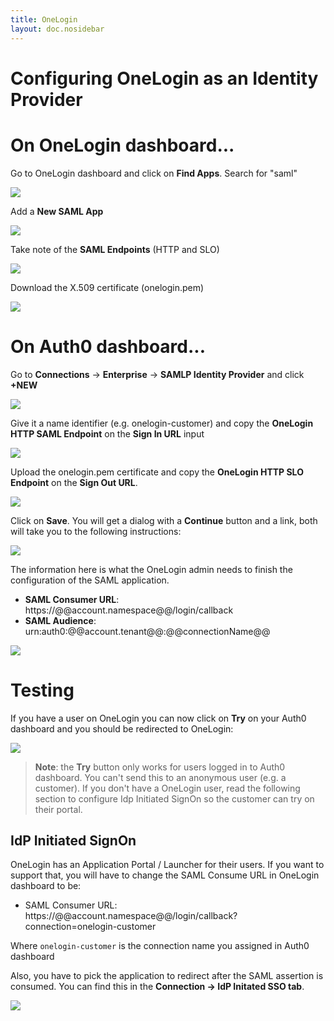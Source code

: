 ```yaml
---
title: OneLogin
layout: doc.nosidebar
---
```

# Configuring OneLogin as an Identity Provider

# On OneLogin dashboard...

Go to OneLogin dashboard and click on **Find Apps**. Search for "saml"

![](@@env.MEDIA_URL@@/articles/saml/identity-providers/onelogin/onelogin-1.png)

Add a **New SAML App**

![](@@env.MEDIA_URL@@/articles/saml/identity-providers/onelogin/onelogin-2.png)

Take note of the **SAML Endpoints** (HTTP and SLO)

![](@@env.MEDIA_URL@@/articles/onelogin/onelogin-3.png)

Download the X.509 certificate (onelogin.pem)

![](@@env.MEDIA_URL@@/articles/saml/identity-providers/onelogin/onelogin-4.png)

# On Auth0 dashboard...

Go to **Connections** -> **Enterprise** -> **SAMLP Identity Provider** and click **+NEW**

![](@@env.MEDIA_URL@@/articles/saml/identity-providers/onelogin/onelogin-5.png)

Give it a name identifier (e.g. onelogin-customer) and copy the **OneLogin HTTP SAML Endpoint** on the **Sign In URL** input

![](@@env.MEDIA_URL@@/articles/saml/identity-providers/onelogin/onelogin-6.png)

Upload the onelogin.pem certificate and copy the **OneLogin HTTP SLO Endpoint** on the **Sign Out URL**.

![](@@env.MEDIA_URL@@/articles/saml/identity-providers/onelogin/onelogin-7.png)

Click on **Save**. You will get a dialog with a **Continue** button and a link, both will take you to the following instructions:

![](@@env.MEDIA_URL@@/articles/saml/identity-providers/onelogin/onelogin-8.png)

The information here is what the OneLogin admin needs to finish the configuration of the SAML application.

* **SAML Consumer URL**: https://@@account.namespace@@/login/callback
* **SAML Audience**: urn:auth0:@@account.tenant@@:@@connectionName@@

![](@@env.MEDIA_URL@@/articles/saml/identity-providers/onelogin/onelogin-9.png)

# Testing

If you have a user on OneLogin you can now click on **Try** on your Auth0 dashboard and you should be redirected to OneLogin:

![](@@env.MEDIA_URL@@/articles/saml/identity-providers/onelogin/onelogin-10.png)

> **Note**: the **Try** button only works for users logged in to Auth0 dashboard. You can't send this to an anonymous user (e.g. a customer). If you don't have a OneLogin user, read the following section to configure Idp Initiated SignOn so the customer can try on their portal.

## IdP Initiated SignOn

OneLogin has an Application Portal / Launcher for their users. If you want to support that, you will have to change the SAML Consume URL in OneLogin dashboard to be:

* SAML Consumer URL: https://@@account.namespace@@/login/callback?connection=onelogin-customer

Where `onelogin-customer` is the connection name you assigned in Auth0 dashboard

Also, you have to pick the application to redirect after the SAML assertion is consumed. You can find this in the **Connection -> IdP Initated SSO tab**.

![](@@env.MEDIA_URL@@/articles/saml/identity-providers/onelogin/onelogin-11.png)
